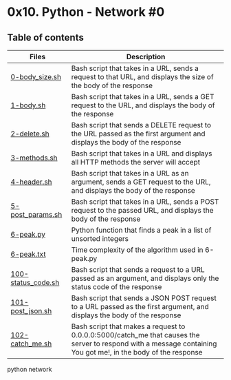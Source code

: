 # 0x10. Python - Network #0

## Table of contents
Files | Description
----- | -----------
[0-body_size.sh](./0-body_size.sh) | Bash script that takes in a URL, sends a request to that URL, and displays the size of the body of the response
[1-body.sh](./1-body.sh) | Bash script that takes in a URL, sends a GET request to the URL, and displays the body of the response
[2-delete.sh](./2-delete.sh) | Bash script that sends a DELETE request to the URL passed as the first argument and displays the body of the response
[3-methods.sh](./3-methods.sh) | Bash script that takes in a URL and displays all HTTP methods the server will accept
[4-header.sh](./4-header.sh) | Bash script that takes in a URL as an argument, sends a GET request to the URL, and displays the body of the response
[5-post_params.sh](./5-post_params.sh) | Bash script that takes in a URL, sends a POST request to the passed URL, and displays the body of the response
[6-peak.py](./6-peak.py) | Python function that finds a peak in a list of unsorted integers
[6-peak.txt](./6-peak.txt) | Time complexity of the algorithm used in 6-peak.py
[100-status_code.sh](./100-status_code.sh) | Bash script that sends a request to a URL passed as an argument, and displays only the status code of the response
[101-post_json.sh](./101-post_json.sh) | Bash script that sends a JSON POST request to a URL passed as the first argument, and displays the body of the response
[102-catch_me.sh](./102-catch_me.sh) | Bash script that makes a request to 0.0.0.0:5000/catch_me that causes the server to respond with a message containing You got me!, in the body of the response
python network
